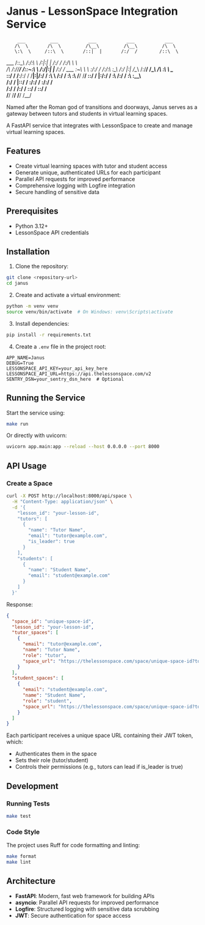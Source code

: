 # Janus - LessonSpace Integration Service

        ___         ___           ___           ___           ___     
       /\  \       /\  \         /\__\         /\__\         /\  \    
       \:\  \     /::\  \       /::|  |       /:/  /        /::\  \   
   ___ /::\__\   /:/\:\  \     /:|:|  |      /:/  /        /:/\ \  \  
  /\  /:/\/__/  /::\~\:\  \   /:/|:|  |__   /:/  /  ___   _\:\~\ \  \ 
  \:\/:/  /    /:/\:\ \:\__\ /:/ |:| /\__\ /:/__/  /\__\ /\ \:\ \ \__\
   \::/  /     \/__\:\/:/  / \/__|:|/:/  / \:\  \ /:/  / \:\ \:\ \/__/
    \/__/           \::/  /      |:/:/  /   \:\  /:/  /   \:\ \:\__\  
                    /:/  /       |::/  /     \:\/:/  /     \:\/:/  /  
                   /:/  /        /:/  /       \::/  /       \::/  /   
                   \/__/         \/__/         \/__/         \/__/    

Named after the Roman god of transitions and doorways, Janus serves as a gateway between tutors and students in virtual learning spaces.

A FastAPI service that integrates with LessonSpace to create and manage virtual learning spaces.

## Features

- Create virtual learning spaces with tutor and student access
- Generate unique, authenticated URLs for each participant
- Parallel API requests for improved performance
- Comprehensive logging with Logfire integration
- Secure handling of sensitive data

## Prerequisites

- Python 3.12+
- LessonSpace API credentials

## Installation

1. Clone the repository:
```bash
git clone <repository-url>
cd janus
```

2. Create and activate a virtual environment:
```bash
python -m venv venv
source venv/bin/activate  # On Windows: venv\Scripts\activate
```

3. Install dependencies:
```bash
pip install -r requirements.txt
```

4. Create a `.env` file in the project root:
```env
APP_NAME=Janus
DEBUG=True
LESSONSPACE_API_KEY=your_api_key_here
LESSONSPACE_API_URL=https://api.thelessonspace.com/v2
SENTRY_DSN=your_sentry_dsn_here  # Optional
```

## Running the Service

Start the service using:
```bash
make run
```

Or directly with uvicorn:
```bash
uvicorn app.main:app --reload --host 0.0.0.0 --port 8000
```

## API Usage

### Create a Space

```bash
curl -X POST http://localhost:8000/api/space \
  -H "Content-Type: application/json" \
  -d '{
    "lesson_id": "your-lesson-id",
    "tutors": [
      {
        "name": "Tutor Name",
        "email": "tutor@example.com",
        "is_leader": true
      }
    ],
    "students": [
      {
        "name": "Student Name",
        "email": "student@example.com"
      }
    ]
  }'
```

Response:
```json
{
  "space_id": "unique-space-id",
  "lesson_id": "your-lesson-id",
  "tutor_spaces": [
    {
      "email": "tutor@example.com",
      "name": "Tutor Name",
      "role": "tutor",
      "space_url": "https://thelessonspace.com/space/unique-space-id?token=tutor-jwt-token"
    }
  ],
  "student_spaces": [
    {
      "email": "student@example.com",
      "name": "Student Name",
      "role": "student",
      "space_url": "https://thelessonspace.com/space/unique-space-id?token=student-jwt-token"
    }
  ]
}
```

Each participant receives a unique space URL containing their JWT token, which:
- Authenticates them in the space
- Sets their role (tutor/student)
- Controls their permissions (e.g., tutors can lead if is_leader is true)

## Development

### Running Tests

```bash
make test
```

### Code Style

The project uses Ruff for code formatting and linting:
```bash
make format
make lint
```

## Architecture

- **FastAPI**: Modern, fast web framework for building APIs
- **asyncio**: Parallel API requests for improved performance
- **Logfire**: Structured logging with sensitive data scrubbing
- **JWT**: Secure authentication for space access
